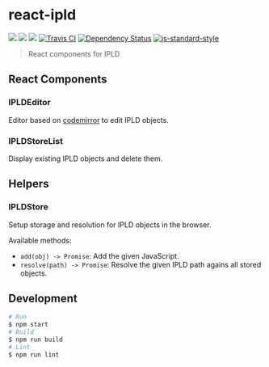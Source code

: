 # react-ipld

[![](https://img.shields.io/badge/made%20by-Protocol%20Labs-blue.svg?style=flat-square)](http://ipn.io)
[![](https://img.shields.io/badge/project-IPFS-blue.svg?style=flat-square)](http://ipfs.io/)
[![](https://img.shields.io/badge/freenode-%23ipfs-blue.svg?style=flat-square)](http://webchat.freenode.net/?channels=%23ipfs)
[![Travis CI](https://travis-ci.org/ipfs/react-ipld.svg?branch=master)](https://travis-ci.org/ipfs/react-ipld)
[![Dependency Status](https://david-dm.org/ipfs/react-ipld.svg?style=flat-square)](https://david-dm.org/ipfs/react-ipld) [![js-standard-style](https://img.shields.io/badge/code%20style-standard-brightgreen.svg?style=flat-square)](https://github.com/feross/standard)

> React components for IPLD

## React Components

### IPLDEditor

Editor based on [codemirror](http://codemirror.net/) to edit IPLD objects.

### IPLDStoreList

Display existing IPLD objects and delete them.

## Helpers

### IPLDStore

Setup storage and resolution for IPLD objects in the browser.

Available methods:

- `add(obj) -> Promise`: Add the given JavaScript.
- `resolve(path) -> Promise`: Resolve the given IPLD path agains all stored objects.


## Development

```bash
# Run
$ npm start
# Build
$ npm run build
# Lint
$ npm run lint
```
